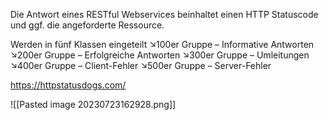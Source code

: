Die Antwort eines RESTful Webservices beinhaltet einen HTTP Statuscode und ggf. die angeforderte Ressource.

Werden in fünf Klassen eingeteilt 
↘100er Gruppe – Informative Antworten 
↘200er Gruppe – Erfolgreiche Antworten 
↘300er Gruppe – Umleitungen 
↘400er Gruppe – Client-Fehler 
↘500er Gruppe – Server-Fehler


https://httpstatusdogs.com/


![[Pasted image 20230723162928.png]]
